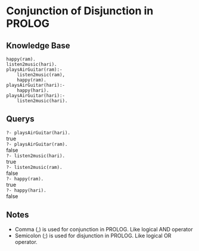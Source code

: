 # Conjunction of Disjunction in PROLOG

## Knowledge Base
```
happy(ram).  
listen2music(hari).  
playsAirGuitar(ram):-  
	listen2music(ram),  
	happy(ram).  
playsAirGuitar(hari):-  
	happy(hari).  
playsAirGuitar(hari):-  
	listen2music(hari).  
```

## Querys
`?- playsAirGuitar(hari).`  
	true  
`?- playsAirGuitar(ram).`  
	false  
`?- listen2music(hari).`  
	true  
`?- listen2music(ram).`  
	false  
`?- happy(ram).`  
	true  
`?- happy(hari).`  
	false

## Notes
- Comma (,) is used for conjunction in PROLOG. Like logical AND operator
- Semicolon (;) is used for disjunction in PROLOG. Like logical OR operator.
